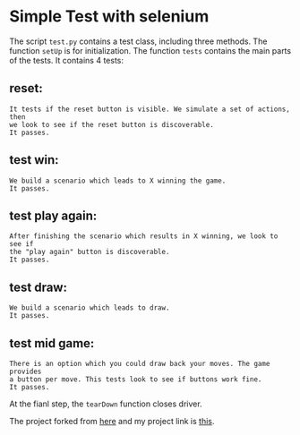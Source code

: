 # Simple Test with selenium

The script `test.py` contains a test class, including three methods. The function `setUp` is 
for initialization. The function `tests` contains the main parts of the tests.
It contains 4 tests:

## reset:
    It tests if the reset button is visible. We simulate a set of actions, then 
    we look to see if the reset button is discoverable. 
    It passes.

## test win:
    We build a scenario which leads to X winning the game.
    It passes.

## test play again:
    After finishing the scenario which results in X winning, we look to see if 
    the "play again" button is discoverable.
    It passes.

## test draw:
    We build a scenario which leads to draw.
    It passes.

## test mid game:
    There is an option which you could draw back your moves. The game provides
    a button per move. This tests look to see if buttons work fine.
    It passes.

At the fianl step, the `tearDown` function closes driver.

The project forked from [here](https://github.com/harman052/react-tutorial-solutions) and my project link is [this](https://github.com/TahaTabatabaei/react-tutorial-solutions).